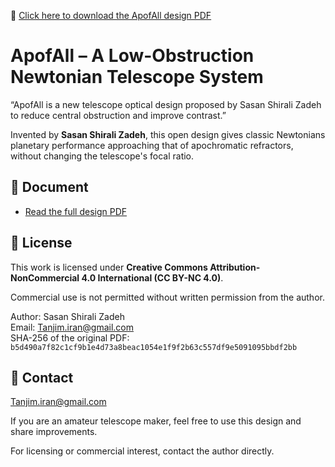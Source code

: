 📄 [Click here to download the ApofAll design PDF](./apofall.pdf)

# ApofAll – A Low-Obstruction Newtonian Telescope System

“ApofAll is a new telescope optical design proposed by Sasan Shirali Zadeh to reduce central obstruction and improve contrast.”

Invented by **Sasan Shirali Zadeh**, this open design gives classic Newtonians planetary performance approaching that of apochromatic refractors, without changing the telescope's focal ratio.

## 📄 Document

- [Read the full design PDF](./apofall.pdf)

## 🔐 License

This work is licensed under **Creative Commons Attribution-NonCommercial 4.0 International (CC BY-NC 4.0)**.

Commercial use is not permitted without written permission from the author.

Author: Sasan Shirali Zadeh  
Email: Tanjim.iran@gmail.com  
SHA-256 of the original PDF:  
`b5d490a7f82c1cf9b1e4d73a8beac1054e1f9f2b63c557df9e5091095bbdf2bb`

## 💬 Contact 
Tanjim.iran@gmail.com

If you are an amateur telescope maker, feel free to use this design and share improvements.

For licensing or commercial interest, contact the author directly.
